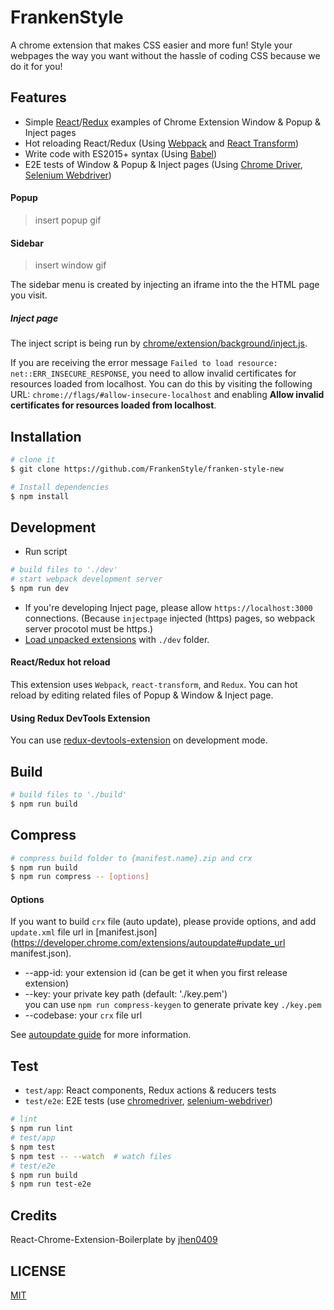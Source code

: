 # FrankenStyle 
A chrome extension that makes CSS easier and more fun!
Style your webpages the way you want without the hassle of coding CSS because we do it for you!

## Features

 - Simple [React](https://github.com/facebook/react)/[Redux](https://github.com/rackt/redux) examples of Chrome Extension Window & Popup & Inject pages
 - Hot reloading React/Redux (Using [Webpack](https://github.com/webpack/webpack) and [React Transform](https://github.com/gaearon/react-transform))
 - Write code with ES2015+ syntax (Using [Babel](https://github.com/babel/babel))
 - E2E tests of Window & Popup & Inject pages (Using [Chrome Driver](https://www.npmjs.com/package/chromedriver), [Selenium Webdriver](https://www.npmjs.com/package/selenium-webdriver))

#### Popup

>insert popup gif

#### Sidebar

>insert window gif

The sidebar menu is created by injecting an iframe into the the HTML page you visit.

##### Inject page

The inject script is being run by [chrome/extension/background/inject.js](chrome/extension/background/inject.js).

If you are receiving the error message `Failed to load resource: net::ERR_INSECURE_RESPONSE`, you need to allow invalid certificates for resources loaded from localhost. You can do this by visiting the following URL: `chrome://flags/#allow-insecure-localhost` and enabling **Allow invalid certificates for resources loaded from localhost**.

## Installation

```bash
# clone it
$ git clone https://github.com/FrankenStyle/franken-style-new

# Install dependencies
$ npm install
```

## Development

* Run script
```bash
# build files to './dev'
# start webpack development server
$ npm run dev
```
* If you're developing Inject page, please allow `https://localhost:3000` connections. (Because `injectpage` injected (https) pages, so webpack server procotol must be https.)
* [Load unpacked extensions](https://developer.chrome.com/extensions/getstarted#unpacked) with `./dev` folder.

#### React/Redux hot reload

This extension uses `Webpack`, `react-transform`, and `Redux`. You can hot reload by editing related files of Popup & Window & Inject page.

#### Using Redux DevTools Extension

You can use [redux-devtools-extension](https://github.com/zalmoxisus/redux-devtools-extension) on development mode.

## Build

```bash
# build files to './build'
$ npm run build
```

## Compress

```bash
# compress build folder to {manifest.name}.zip and crx
$ npm run build
$ npm run compress -- [options]
```

#### Options

If you want to build `crx` file (auto update), please provide options, and add `update.xml` file url in [manifest.json](https://developer.chrome.com/extensions/autoupdate#update_url manifest.json).

* --app-id: your extension id (can be get it when you first release extension)
* --key: your private key path (default: './key.pem')  
  you can use `npm run compress-keygen` to generate private key `./key.pem`
* --codebase: your `crx` file url

See [autoupdate guide](https://developer.chrome.com/extensions/autoupdate) for more information.

## Test

* `test/app`: React components, Redux actions & reducers tests
* `test/e2e`: E2E tests (use [chromedriver](https://www.npmjs.com/package/chromedriver), [selenium-webdriver](https://www.npmjs.com/package/selenium-webdriver))

```bash
# lint
$ npm run lint
# test/app
$ npm test
$ npm test -- --watch  # watch files
# test/e2e
$ npm run build
$ npm run test-e2e
```

## Credits
React-Chrome-Extension-Boilerplate by [jhen0409](https://github.com/jhen0409/react-chrome-extension-boilerplate)
## LICENSE

[MIT](LICENSE)
